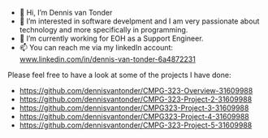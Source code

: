 - 👋 Hi, I’m Dennis van Tonder
- 👀 I’m interested in software develpment and I am very passionate about technology and more specifically in programming.
- 🌱 I’m currently working for EOH as a Support Engineer.
- 📫 You can reach me via my linkedIn account: www.linkedin.com/in/dennis-van-tonder-6a4872231

Please feel free to have a look at some of the projects I have done:
- https://github.com/dennisvantonder/CMPG-323-Overview-31609988
- https://github.com/dennisvantonder/CMPG-323-Project-2-31609988
- https://github.com/dennisvantonder/CMPG323-Project-3-31609988
- https://github.com/dennisvantonder/CMPG323-Project-4-31609988 
- https://github.com/dennisvantonder/CMPG-323-Project-5-31609988

<!---
dennisvantonder/dennisvantonder is a ✨ special ✨ repository because its `README.md` (this file) appears on your GitHub profile.
You can click the Preview link to take a look at your changes.
--->
